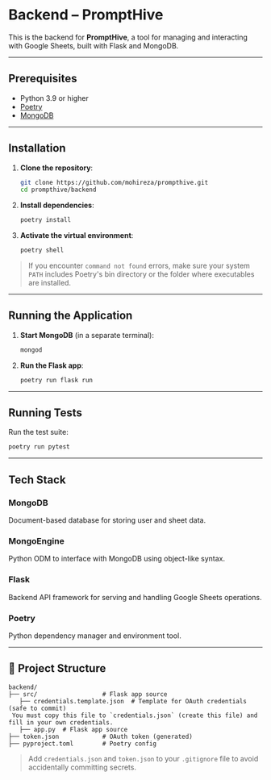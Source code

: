 # Backend – PromptHive

This is the backend for **PromptHive**, a tool for managing and interacting with Google Sheets, built with Flask and MongoDB.

---

## Prerequisites

- Python 3.9 or higher
- [Poetry](https://python-poetry.org/docs/#installation)
- [MongoDB](https://www.mongodb.com/docs/manual/installation/)

---

## Installation

1. **Clone the repository**:
   ```bash
   git clone https://github.com/mohireza/prompthive.git
   cd prompthive/backend
   ```

2. **Install dependencies**:
   ```bash
   poetry install
   ```

3. **Activate the virtual environment**:
   ```bash
   poetry shell
   ```

> If you encounter `command not found` errors, make sure your system `PATH` includes Poetry's bin directory or the folder where executables are installed.

---

## Running the Application

1. **Start MongoDB** (in a separate terminal):
   ```bash
   mongod
   ```

2. **Run the Flask app**:
   ```bash
   poetry run flask run
   ```

---

## Running Tests

Run the test suite:
```bash
poetry run pytest
```

---

## Tech Stack

### MongoDB
Document-based database for storing user and sheet data.

### MongoEngine
Python ODM to interface with MongoDB using object-like syntax.

### Flask
Backend API framework for serving and handling Google Sheets operations.

### Poetry
Python dependency manager and environment tool.

---

## 📁 Project Structure
```
backend/
├── src/                  # Flask app source
   ├── credentials.template.json  # Template for OAuth credentials (safe to commit)
 You must copy this file to `credentials.json` (create this file) and fill in your own credentials.
   ├── app.py  # Flask app source
├── token.json            # OAuth token (generated)
├── pyproject.toml        # Poetry config
```

> Add `credentials.json` and `token.json` to your `.gitignore` file to avoid accidentally committing secrets.
